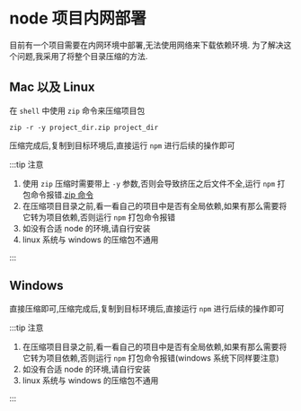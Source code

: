 <!--
 * @Author: kongchaolaohei
 * @Date: 2021-12-17 14:27:56
 * @LastEditTime: 2021-12-28 14:16:58
 * @LastEditors: kongchaolaohei
 * @FilePath: /vuepress-note/docs/solution/other/node项目内网部署.md
-->

# node 项目内网部署

目前有一个项目需要在内网环境中部署,无法使用网络来下载依赖环境.
为了解决这个问题,我采用了将整个目录压缩的方法.

## Mac 以及 Linux

在 `shell` 中使用 `zip` 命令来压缩项目包

```
zip -r -y project_dir.zip project_dir
```

压缩完成后,复制到目标环境后,直接运行 `npm` 进行后续的操作即可

:::tip 注意

1. 使用 `zip` 压缩时需要带上 `-y` 参数,否则会导致挤压之后文件不全,运行 `npm` 打包命令报错.[zip 命令](https://www.runoob.com/linux/linux-comm-zip.html)
2. 在压缩项目目录之前,看一看自己的项目中是否有全局依赖,如果有那么需要将它转为项目依赖,否则运行 `npm` 打包命令报错
3. 如没有合适 node 的环境,请自行安装
4. linux 系统与 windows 的压缩包不通用

:::

## Windows

直接压缩即可,压缩完成后,复制到目标环境后,直接运行 `npm` 进行后续的操作即可

:::tip 注意

1. 在压缩项目目录之前,看一看自己的项目中是否有全局依赖,如果有那么需要将它转为项目依赖,否则运行 `npm` 打包命令报错(windows 系统下同样要注意)
2. 如没有合适 node 的环境,请自行安装
3. linux 系统与 windows 的压缩包不通用

:::
